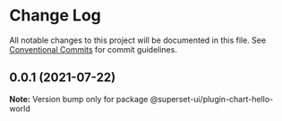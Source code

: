# Change Log

All notable changes to this project will be documented in this file.
See [Conventional Commits](https://conventionalcommits.org) for commit guidelines.

## 0.0.1 (2021-07-22)

**Note:** Version bump only for package @superset-ui/plugin-chart-hello-world
